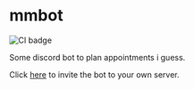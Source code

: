 # mmbot
![CI badge](https://github.com/warriorzz/mmbot/workflows/CI/badge.svg)

Some discord bot to plan appointments i guess.

Click [here](https://discord.com/api/oauth2/authorize?client_id=878379133237882931&permissions=2147773504&scope=bot%20applications.commands) to invite the bot to your own server.